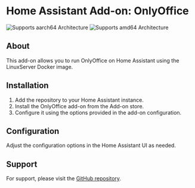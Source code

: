 # Home Assistant Add-on: OnlyOffice

![Supports aarch64 Architecture][aarch64-shield]
![Supports amd64 Architecture][amd64-shield]


[aarch64-shield]: https://img.shields.io/badge/aarch64-yes-green.svg
[amd64-shield]: https://img.shields.io/badge/amd64-yes-green.svg


## About
This add-on allows you to run OnlyOffice on Home Assistant using the LinuxServer Docker image.

## Installation
1. Add the repository to your Home Assistant instance.
2. Install the OnlyOffice add-on from the Add-on store.
3. Configure it using the options provided in the add-on configuration.

## Configuration
Adjust the configuration options in the Home Assistant UI as needed.

## Support
For support, please visit the [GitHub repository](https://github.com/dmdias/homeassistant-addons).
